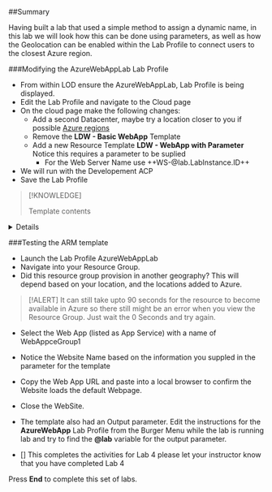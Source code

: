 ##Summary

Having built a lab that used a simple method to assign a dynamic name, in this lab we will look how this can be done using parameters, as well as how the Geolocation can be enabled within the Lab Profile to connect users to the closest Azure region.

###Modifying the AzureWebAppLab Lab Profile

- From within LOD ensure the AzureWebAppLab, Lab Profile is being displayed.
- Edit the Lab Profile and navigate to the Cloud page
- On the cloud page make the following changes:
    - Add a second Datacenter, maybe try a location closer to you if possible [Azure regions](https://azure.microsoft.com/en-gb/global-infrastructure/geographies/#overview)
    - Remove the **LDW - Basic WebApp** Template
    - Add a new Resource Template **LDW - WebApp with Parameter**  Notice this requires a parameter to be suplied
        - For the Web Server Name use ++WS-&#64;lab.LabInstance.ID++
- We will run with the Developement ACP
- Save the Lab Profile

>[!KNOWLEDGE]<summary>
  Template contents
</summary>
<details>
>In this ARM Template notice there is a parameters section near the top and at the bottom there is an Output section.
>
>```ARMTemplate-nocopy
>{
>    "$schema": "https://schema.management.azure.com/schemas/2019-04-01/deploymentTemplate.json#",
>   "contentVersion": "1.0.0.0",
>        "parameters": {
>            "webServerName": {
>            "type": "string"
>    }
>  },
>    "resources": [
>        {
>            "apiVersion": "2021-03-01",
>            "name": "AppServicePlan1",
>            "type": "Microsoft.Web/serverfarms",
>            "location": "[resourceGroup().location]",
>            "sku": {
>                "name": "D1",
>                "capacity": 1
>        },
>            "properties": {
>                "name": "AppServicePlan1"
>           }
>        },
>        {
>            "apiVersion": "2021-03-01",
>            "name": "[parameters('webServerName')]",
>            "type": "Microsoft.Web/sites",
>            "location": "[resourceGroup().location]",
>            "dependsOn": [
>                "Microsoft.Web/serverfarms/AppServicePlan1"
>            ],
>            "properties": {
>                "name": "[parameters('webServerName')]",
>                "serverFarmId": "[resourceId('Microsoft.Web/serverfarms/', 'AppServicePlan1')]",
>                "httpsOnly":true
>            }
>        }
>    ],
>    "outputs": {
>        "webServerFQDN": {
>        "type": "String",
>        "value": "[reference(parameters('webServerName')).defaultHostName]"
>        }
>    }
>}
>```
</details>

###Testing the ARM template

- Launch the Lab Profile AzureWebAppLab
- Navigate into your Resource Group.
- Did this resource group provision in another geography?  This will depend based on your location, and the locations added to Azure.

>[!ALERT] It can still take upto 90 seconds for the resource to become available in Azure so there still might be an error when you view the Resource Group.  Just wait the 0 Seconds and try again.

- Select the Web App (listed as App Service) with a name of WebAppceGroup1
- Notice the Website Name based on the information you suppled in the parameter for the template
- Copy the Web App URL and paste into a local browser to confirm the Website loads the default Webpage.
- Close the WebSite.
- The template also had an Output parameter.  Edit the instructions for the **AzureWebApp** Lab Profile from the Burger Menu while the lab is running lab and try to find the **@lab** variable for the output parameter.

- [] This completes the activities for Lab 4 please let your instructor know that you have completed Lab 4

Press **End** to complete this set of labs.
